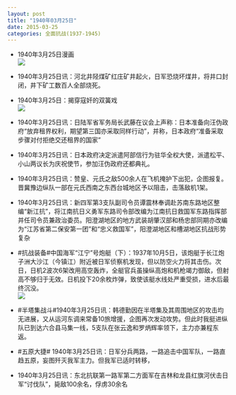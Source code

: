 ```yaml
---
layout: post
title: "1940年03月25日"
date: 2015-03-25
categories: 全面抗战(1937-1945)
---
```


<meta name="referrer" content="no-referrer" />

- 1940年3月25日漫画 <br/><img src="https://ww3.sinaimg.cn/large/aca367d8jw1eqic8yek0uj20is0hgn1a.jpg" />

- 1940年3月25日讯：河北井陉煤矿红庄矿井起火，日军恐烧坏煤井，将井口封闭，井下矿工数百人全部烧死。 

- 1940年3月25日：揭穿寇奸的双簧戏 <br/><img src="https://ww2.sinaimg.cn/large/aca367d8jw1eqiair77rsj211z0hcds7.jpg" />

- 1940年3月25日讯：日陆军省军务局长武藤在议会上声称：日本准备向汪伪政府“放弃租界权利，期望第三国亦采取同样行动”，并称，日本政府“准备采取步骤对付拒绝交还租界的国家” 

- 1940年3月25日讯：日本政府决定派遣阿部信行为驻华全权大使，派遣松平、小山两议长为庆祝使节，参加汪伪政府还都典礼。 

- 1940年3月25日讯：赞皇、元氏之敌500余人在飞机掩护下出犯，企图报复。晋冀豫边纵队一部在元氏西南之东西台城地区予以阻击，击落敌机1架。  

- 1940年3月25日讯：新四军第3支队副司令员谭震林奉调赴苏南东路地区整编“新江抗”，将江南抗日义勇军东路司令部改编为江南抗日救国军东路指挥部并任司令员兼政治委员。阳澄湖地区的地方武装胡肇汉部和杨忠部同期亦改编为“江苏省第二保安第一团”和“忠义救国军”，阳澄湖地区和槽湖地区抗战形势复杂 

- #抗战装备#中国海军“江宁”号炮艇（下）：1937年10月5日，该炮艇于长江炮子洲大沙江（今镇江）附近被日军侦察机发现，但以防空火力将其击伤。次日，日机2波次6架改用高空轰炸，全艇官兵虽操纵高炮和机枪竭力御敌，但射高不够归于无效。日机投下20余枚炸弹，致使该艇水线处严重受损，进水后最终沉没。 <br/><img src="https://ww3.sinaimg.cn/large/aca367d8jw1eqhqv6u55gj20zk1hftue.jpg" />

- #半塔集战斗#1940年3月25日讯：韩德勤因在半塔集及其周围地区的攻击均无进展，又从运河东调来常备10旅增援，企图再次发动攻势。但此时我挺进纵队已到达六合县马集一线，5支队在张云逸和罗炳辉率领下，主力亦兼程东返。 

- #五原大捷# 1940年3月25日讯：日军分兵两路，一路追击中国军队，一路直趋五原，妄图歼灭我军主力。但我军已适时转移， 

- 1940年3月25日讯：东北抗联第一路军第二方面军在吉林和龙县红旗河伏击日军“讨伐队”，毙敌100余名，俘虏30余名 

